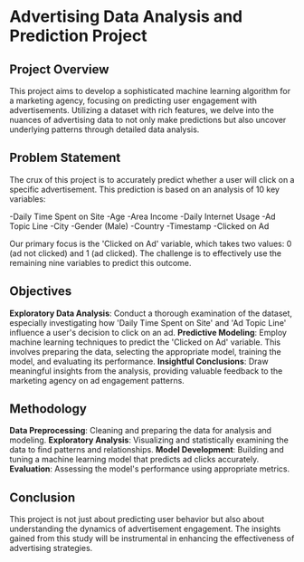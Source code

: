 # Advertising Data Analysis and Prediction Project

## Project Overview
This project aims to develop a sophisticated machine learning algorithm for a marketing agency, focusing on predicting user engagement with advertisements. Utilizing a dataset with rich features, we delve into the nuances of advertising data to not only make predictions but also uncover underlying patterns through detailed data analysis.

## Problem Statement
The crux of this project is to accurately predict whether a user will click on a specific advertisement. This prediction is based on an analysis of 10 key variables:

-Daily Time Spent on Site
-Age
-Area Income
-Daily Internet Usage
-Ad Topic Line
-City
-Gender (Male)
-Country
-Timestamp
-Clicked on Ad

Our primary focus is the 'Clicked on Ad' variable, which takes two values: 0 (ad not clicked) and 1 (ad clicked). The challenge is to effectively use the remaining nine variables to predict this outcome.
## Objectives
**Exploratory Data Analysis**: Conduct a thorough examination of the dataset, especially investigating how 'Daily Time Spent on Site' and 'Ad Topic Line' influence a user's decision to click on an ad.
**Predictive Modeling**: Employ machine learning techniques to predict the 'Clicked on Ad' variable. This involves preparing the data, selecting the appropriate model, training the model, and evaluating its performance.
**Insightful Conclusions**: Draw meaningful insights from the analysis, providing valuable feedback to the marketing agency on ad engagement patterns.

## Methodology
**Data Preprocessing**: Cleaning and preparing the data for analysis and modeling.
**Exploratory Analysis**: Visualizing and statistically examining the data to find patterns and relationships.
**Model Development**: Building and tuning a machine learning model that predicts ad clicks accurately.
**Evaluation**: Assessing the model's performance using appropriate metrics.

## Conclusion
This project is not just about predicting user behavior but also about understanding the dynamics of advertisement engagement. The insights gained from this study will be instrumental in enhancing the effectiveness of advertising strategies.
